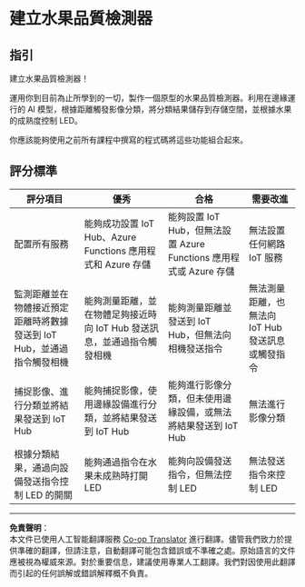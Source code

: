 <!--
CO_OP_TRANSLATOR_METADATA:
{
  "original_hash": "1a85e50c33c38dcd2cde2a97d132f248",
  "translation_date": "2025-08-26T14:23:11+00:00",
  "source_file": "4-manufacturing/lessons/4-trigger-fruit-detector/assignment.md",
  "language_code": "hk"
}
-->
# 建立水果品質檢測器

## 指引

建立水果品質檢測器！

運用你到目前為止所學到的一切，製作一個原型的水果品質檢測器。利用在邊緣運行的 AI 模型，根據距離觸發影像分類，將分類結果儲存到存儲空間，並根據水果的成熟度控制 LED。

你應該能夠使用之前所有課程中撰寫的程式碼將這些功能組合起來。

## 評分標準

| 評分項目 | 優秀 | 合格 | 需要改進 |
| -------- | ---- | ---- | -------- |
| 配置所有服務 | 能夠成功設置 IoT Hub、Azure Functions 應用程式和 Azure 存儲 | 能夠設置 IoT Hub，但無法設置 Azure Functions 應用程式或 Azure 存儲 | 無法設置任何網路 IoT 服務 |
| 監測距離並在物體接近預定距離時將數據發送到 IoT Hub，並通過指令觸發相機 | 能夠測量距離，並在物體足夠接近時向 IoT Hub 發送訊息，並通過指令觸發相機 | 能夠測量距離並發送到 IoT Hub，但無法向相機發送指令 | 無法測量距離，也無法向 IoT Hub 發送訊息或觸發指令 |
| 捕捉影像、進行分類並將結果發送到 IoT Hub | 能夠捕捉影像，使用邊緣設備進行分類，並將結果發送到 IoT Hub | 能夠進行影像分類，但未使用邊緣設備，或無法將結果發送到 IoT Hub | 無法進行影像分類 |
| 根據分類結果，通過向設備發送指令控制 LED 的開關 | 能夠通過指令在水果未成熟時打開 LED | 能夠向設備發送指令，但無法控制 LED | 無法發送指令來控制 LED |

---

**免責聲明**：  
本文件已使用人工智能翻譯服務 [Co-op Translator](https://github.com/Azure/co-op-translator) 進行翻譯。儘管我們致力於提供準確的翻譯，但請注意，自動翻譯可能包含錯誤或不準確之處。原始語言的文件應被視為權威來源。對於重要信息，建議使用專業人工翻譯。我們對因使用此翻譯而引起的任何誤解或錯誤解釋概不負責。